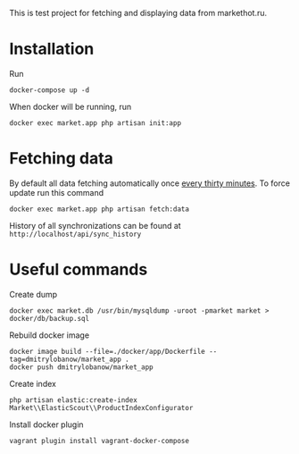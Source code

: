 This is test project for fetching and displaying data from markethot.ru.

# Installation
Run
```
docker-compose up -d 
```

When docker will be running, run
```
docker exec market.app php artisan init:app
```

# Fetching data
By default all data fetching automatically once [every thirty minutes](/app/Console/Kernel.php#28). To force update run this command
```
docker exec market.app php artisan fetch:data
```

History of all synchronizations can be found at `http://localhost/api/sync_history`


# Useful commands
Create dump
```
docker exec market.db /usr/bin/mysqldump -uroot -pmarket market > docker/db/backup.sql
```

Rebuild docker image
```
docker image build --file=./docker/app/Dockerfile --tag=dmitrylobanow/market_app .
docker push dmitrylobanow/market_app
```

Create index
```
php artisan elastic:create-index Market\\ElasticScout\\ProductIndexConfigurator
```

Install docker plugin
```
vagrant plugin install vagrant-docker-compose
```

